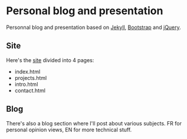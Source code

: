 # Personal blog and presentation

Personnal blog and presentation based on [Jekyll](http://jekyllrb.com/), [Bootstrap](http://getbootstrap.com/) and [jQuery](http://jquery.com/).

## Site

Here's the [site](https://sm2g.github.io) divided into 4 pages:

+ index.html
+ projects.html
+ intro.html
+ contact.html

## Blog

There's also a blog section where I'll post about various subjects.
FR for personal opinion views, EN for more technical stuff.
